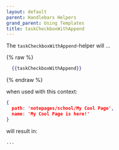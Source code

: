 ```yaml
---
layout: default
parent: Handlebars Helpers
grand_parent: Using Templates
title: taskCheckboxWithAppend
---
```


The `taskCheckboxWithAppend`-helper will ...

{% raw %}

```handlebars
  {{taskCheckboxWithAppend}}
```

{% endraw %}

when used with this context:

```json
{
  path: 'notepages/school/My Cool Page',
  name: 'My Cool Page is here!'
}
```

will result in:

````markdown
...
````